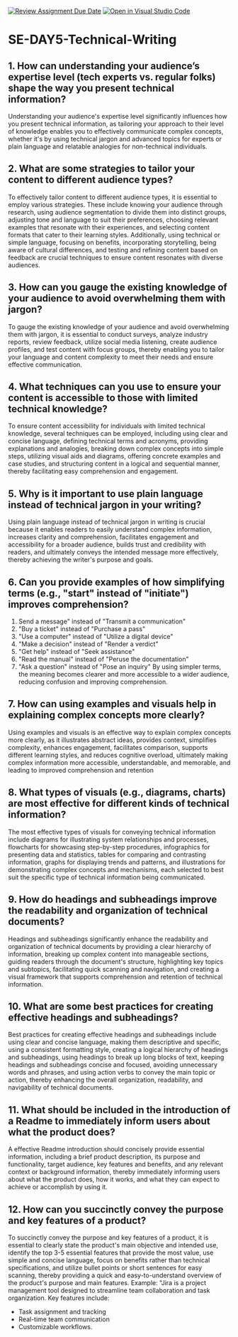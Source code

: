 [![Review Assignment Due Date](https://classroom.github.com/assets/deadline-readme-button-22041afd0340ce965d47ae6ef1cefeee28c7c493a6346c4f15d667ab976d596c.svg)](https://classroom.github.com/a/zsAR-pyY)
[![Open in Visual Studio Code](https://classroom.github.com/assets/open-in-vscode-2e0aaae1b6195c2367325f4f02e2d04e9abb55f0b24a779b69b11b9e10269abc.svg)](https://classroom.github.com/online_ide?assignment_repo_id=15679200&assignment_repo_type=AssignmentRepo)
# SE-DAY5-Technical-Writing
## 1. How can understanding your audience’s expertise level (tech experts vs. regular folks) shape the way you present technical information?
Understanding your audience's expertise level significantly influences how you present technical information, as tailoring your approach to their level of knowledge enables you to effectively communicate complex concepts, whether it's by using technical jargon and advanced topics for experts or plain language and relatable analogies for non-technical individuals.

## 2. What are some strategies to tailor your content to different audience types?
To effectively tailor content to different audience types, it is essential to employ various strategies. These include knowing your audience through research, using audience segmentation to divide them into distinct groups, adjusting tone and language to suit their preferences, choosing relevant examples that resonate with their experiences, and selecting content formats that cater to their learning styles. Additionally, using technical or simple language, focusing on benefits, incorporating storytelling, being aware of cultural differences, and testing and refining content based on feedback are crucial techniques to ensure content resonates with diverse audiences.

## 3. How can you gauge the existing knowledge of your audience to avoid overwhelming them with jargon?
To gauge the existing knowledge of your audience and avoid overwhelming them with jargon, it is essential to conduct surveys, analyze industry reports, review feedback, utilize social media listening, create audience profiles, and test content with focus groups, thereby enabling you to tailor your language and content complexity to meet their needs and ensure effective communication.

## 4. What techniques can you use to ensure your content is accessible to those with limited technical knowledge?
To ensure content accessibility for individuals with limited technical knowledge, several techniques can be employed, including using clear and concise language, defining technical terms and acronyms, providing explanations and analogies, breaking down complex concepts into simple steps, utilizing visual aids and diagrams, offering concrete examples and case studies, and structuring content in a logical and sequential manner, thereby facilitating easy comprehension and engagement.

## 5. Why is it important to use plain language instead of technical jargon in your writing?
Using plain language instead of technical jargon in writing is crucial because it enables readers to easily understand complex information, increases clarity and comprehension, facilitates engagement and accessibility for a broader audience, builds trust and credibility with readers, and ultimately conveys the intended message more effectively, thereby achieving the writer's purpose and goals.

## 6. Can you provide examples of how simplifying terms (e.g., "start" instead of "initiate") improves comprehension?
1. Send a message" instead of "Transmit a communication"
2. "Buy a ticket" instead of "Purchase a pass"
3. "Use a computer" instead of "Utilize a digital device"
4. "Make a decision" instead of "Render a verdict"
5. "Get help" instead of "Seek assistance"
6. "Read the manual" instead of "Peruse the documentation"
7. "Ask a question" instead of "Pose an inquiry"
By using simpler terms, the meaning becomes clearer and more accessible to a wider audience, reducing confusion and improving comprehension.
## 7. How can using examples and visuals help in explaining complex concepts more clearly?
Using examples and visuals is an effective way to explain complex concepts more clearly, as it illustrates abstract ideas, provides context, simplifies complexity, enhances engagement, facilitates comparison, supports different learning styles, and reduces cognitive overload, ultimately making complex information more accessible, understandable, and memorable, and leading to improved comprehension and retention

## 8. What types of visuals (e.g., diagrams, charts) are most effective for different kinds of technical information?
The most effective types of visuals for conveying technical information include diagrams for illustrating system relationships and processes, flowcharts for showcasing step-by-step procedures, infographics for presenting data and statistics, tables for comparing and contrasting information, graphs for displaying trends and patterns, and illustrations for demonstrating complex concepts and mechanisms, each selected to best suit the specific type of technical information being communicated.

## 9. How do headings and subheadings improve the readability and organization of technical documents?
Headings and subheadings significantly enhance the readability and organization of technical documents by providing a clear hierarchy of information, breaking up complex content into manageable sections, guiding readers through the document's structure, highlighting key topics and subtopics, facilitating quick scanning and navigation, and creating a visual framework that supports comprehension and retention of technical information.

## 10. What are some best practices for creating effective headings and subheadings?
Best practices for creating effective headings and subheadings include using clear and concise language, making them descriptive and specific, using a consistent formatting style, creating a logical hierarchy of headings and subheadings, using headings to break up long blocks of text, keeping headings and subheadings concise and focused, avoiding unnecessary words and phrases, and using action verbs to convey the main topic or action, thereby enhancing the overall organization, readability, and navigability of technical documents.

## 11. What should be included in the introduction of a Readme to immediately inform users about what the product does?
A effective Readme introduction should concisely provide essential information, including a brief product description, its purpose and functionality, target audience, key features and benefits, and any relevant context or background information, thereby immediately informing users about what the product does, how it works, and what they can expect to achieve or accomplish by using it.

## 12. How can you succinctly convey the purpose and key features of a product?
To succinctly convey the purpose and key features of a product, it is essential to clearly state the product's main objective and intended use, identify the top 3-5 essential features that provide the most value, use simple and concise language, focus on benefits rather than technical specifications, and utilize bullet points or short sentences for easy scanning, thereby providing a quick and easy-to-understand overview of the product's purpose and main features.
Example:
"Jira is a project management tool designed to streamline team collaboration and task organization. Key features include:
- Task assignment and tracking
- Real-time team communication
- Customizable workflows.
